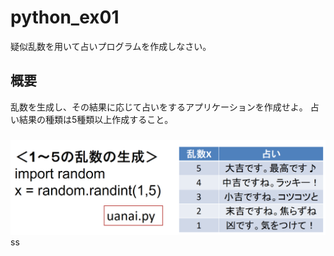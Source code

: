 # python_ex01
疑似乱数を用いて占いプログラムを作成しなさい。

## 概要
乱数を生成し、その結果に応じて占いをするアプリケーションを作成せよ。
占い結果の種類は5種類以上作成すること。

###
![](2020-06-03-18-07-31.png)ss